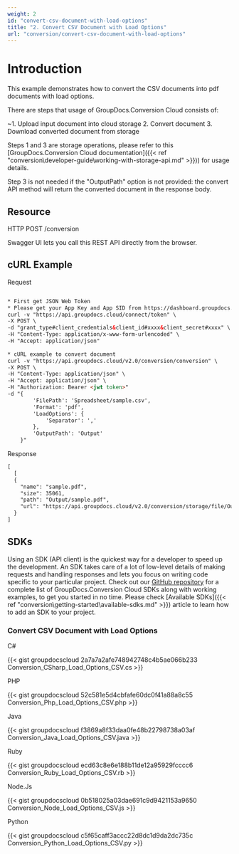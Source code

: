 ```yaml
---
weight: 2
id: "convert-csv-document-with-load-options"
title: "2. Convert CSV Document with Load Options"
url: "conversion/convert-csv-document-with-load-options"
---
```







# Introduction #

This example demonstrates how to convert the CSV documents into pdf documents with load options. 

There are steps that usage of GroupDocs.Conversion Cloud consists of:

   ~1. Upload input document into cloud storage
   2. Convert document
   3. Download converted document from storage

Steps 1 and 3 are storage operations, please refer to this [GroupDocs.Conversion Cloud documentation]({{< ref "conversion\developer-guide\working-with-storage-api.md" >}})) for usage details.

Step 3 is not needed if the "OutputPath" option is not provided: the convert API method will return the converted document in the response body.

## Resource ##

HTTP POST /conversion

Swagger UI lets you call this REST API directly from the browser.  

## cURL Example ##


 Request

```html 

* First get JSON Web Token
* Please get your App Key and App SID from https://dashboard.groupdocs.cloud/#/apps. Kindly place App Key in "client_secret" and App SID in "client_id" argument.
curl -v "https://api.groupdocs.cloud/connect/token" \
-X POST \
-d "grant_type#client_credentials&client_id#xxxx&client_secret#xxxx" \
-H "Content-Type: application/x-www-form-urlencoded" \
-H "Accept: application/json"
  
* cURL example to convert document
curl -v "https://api.groupdocs.cloud/v2.0/conversion/conversion" \
-X POST \
-H "Content-Type: application/json" \
-H "Accept: application/json" \
-H "Authorization: Bearer <jwt token>"
-d "{
        'FilePath': 'Spreadsheet/sample.csv',
        'Format': 'pdf',
        'LoadOptions': {
            'Separator': ','
        },
        'OutputPath': 'Output'
    }"

 ```


 Response

```html 
[
  [
  {
    "name": "sample.pdf",
    "size": 35061,
    "path": "Output/sample.pdf",
    "url": "https://api.groupdocs.cloud/v2.0/conversion/storage/file/Output/sample.pdf"
  }
]

 ```




## SDKs ##

Using an SDK (API client) is the quickest way for a developer to speed up the development. An SDK takes care of a lot of low-level details of making requests and handling responses and lets you focus on writing code specific to your particular project. Check out our [GitHub repository](https://github.com/groupdocs-conversion-cloud) for a complete list of GroupDocs.Conversion Cloud SDKs along with working examples, to get you started in no time. Please check [Available SDKs]({{< ref "conversion\getting-started\available-sdks.md" >}}) article to learn how to add an SDK to your project.

### Convert CSV Document with Load Options ###


 C#

{{< gist groupdocscloud 2a7a7a2afe748942748c4b5ae066b233 Conversion_CSharp_Load_Options_CSV.cs >}}




 PHP

{{< gist groupdocscloud 52c581e5d4cbfafe60dc0f41a88a8c55 Conversion_Php_Load_Options_CSV.php >}}




 Java

{{< gist groupdocscloud f3869a8f33daa0fe48b22798738a03af Conversion_Java_Load_Options_CSV.java >}}




 Ruby

{{< gist groupdocscloud ecd63c8e6e188b11de12a95929fcccc6 Conversion_Ruby_Load_Options_CSV.rb >}}




 Node.Js

{{< gist groupdocscloud 0b518025a03dae691c9d9421153a9650 Conversion_Node_Load_Options_CSV.js >}}




 Python

{{< gist groupdocscloud c5f65caff3accc22d8dc1d9da2dc735c Conversion_Python_Load_Options_CSV.py >}}



